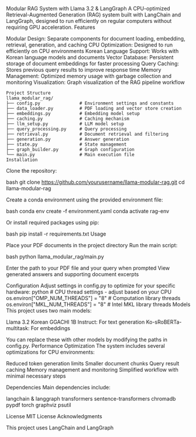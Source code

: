 Modular RAG System with Llama 3.2 & LangGraph
A CPU-optimized Retrieval-Augmented Generation (RAG) system built with LangChain and LangGraph, designed to run efficiently on regular computers without requiring GPU acceleration.
Features

Modular Design: Separate components for document loading, embedding, retrieval, generation, and caching
CPU Optimization: Designed to run efficiently on CPU environments
Korean Language Support: Works with Korean language models and documents
Vector Database: Persistent storage of document embeddings for faster processing
Query Caching: Stores previous query results to improve response time
Memory Management: Optimized memory usage with garbage collection and monitoring
Visualization: Graph visualization of the RAG pipeline workflow

```
Project Structure
llama_modular_rag/
├── config.py               # Environment settings and constants
├── data_loader.py          # PDF loading and vector store creation
├── embeddings.py           # Embedding model setup
├── caching.py              # Caching mechanism
├── llm_setup.py            # LLM model setup
├── query_processing.py     # Query processing
├── retrieval.py            # Document retrieval and filtering
├── generation.py           # Answer generation
├── state.py                # State management
├── graph_builder.py        # Graph configuration
└── main.py                 # Main execution file
Installation
```

Clone the repository:

bash git clone https://github.com/yourusername/llama-modular-rag.git
cd llama-modular-rag

Create a conda environment using the provided environment file:

bash conda env create -f environment.yaml
conda activate rag-env

Or install required packages using pip:

bash pip install -r requirements.txt
Usage

Place your PDF documents in the project directory
Run the main script:

bash python llama_modular_rag/main.py

Enter the path to your PDF file and your query when prompted
View generated answers and supporting document excerpts

Configuration
Adjust settings in config.py to optimize for your specific hardware:
python # CPU thread settings - adjust based on your CPU
os.environ["OMP_NUM_THREADS"] = "8"       # Computation library threads
os.environ["MKL_NUM_THREADS"] = "8"       # Intel MKL library threads
Models
This project uses two main models:

Llama 3.2 Korean GGACHI 1B Instruct: For text generation
Ko-sRoBERTa-multitask: For embeddings

You can replace these with other models by modifying the paths in config.py.
Performance Optimization
The system includes several optimizations for CPU environments:

Reduced token generation limits
Smaller document chunks
Query result caching
Memory management and monitoring
Simplified workflow with minimal necessary steps

Dependencies
Main dependencies include:

langchain & langgraph
transformers
sentence-transformers
chromadb
pypdf
torch
graphviz
psutil

License
MIT License
Acknowledgments

This project uses LangChain and LangGraph